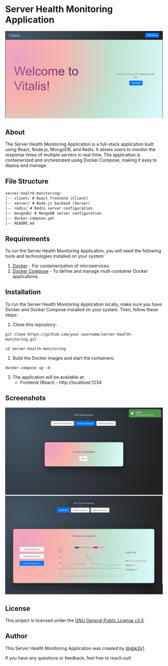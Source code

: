 # Server Health Monitoring Application

![App Screenshot](./screenshots/homescreen.PNG)

## About

The Server Health Monitoring Application is a full-stack application built using React, Node.js, MongoDB, and Redis. It allows users to monitor the response times of multiple servers in real-time. The application is containerized and orchestrated using Docker Compose, making it easy to deploy and manage.

## File Structure

```
server-health-monitoring/
|-- client/ # React frontend (Client)
|-- server/ # Node.js backend (Server)
|-- redis/ # Redis server configuration
|-- mongodb/ # MongoDB server configuration
|-- docker-compose.yml
|-- README.md
```

## Requirements

To run the Server Health Monitoring Application, you will need the following tools and technologies installed on your system:

1. [Docker](https://www.docker.com/get-started) - For containerization of microservices.
2. [Docker Compose](https://docs.docker.com/compose/install/) - To define and manage multi-container Docker applications.

## Installation

To run the Server Health Monitoring Application locally, make sure you have Docker and Docker Compose installed on your system. Then, follow these steps:

1. Clone this repository:

```
git clone https://github.com/your-username/server-health-monitoring.git
```

```
cd server-health-monitoring
```

2. Build the Docker images and start the containers:

```
docker-compose up -d
```

3. The application will be available at:
   - Frontend (React) - http://localhost:1234

## Screenshots

![Screenshot 1](screenshots/workspace.PNG)
![Screenshot 2](screenshots/dashboard.PNG)

## License

This project is licensed under the [GNU General Public License v3.0](LICENSE).

## Author

This Server Health Monitoring Application was created by [@sbk2k1](https://github.com/sbk2k1).

If you have any questions or feedback, feel free to reach out!
